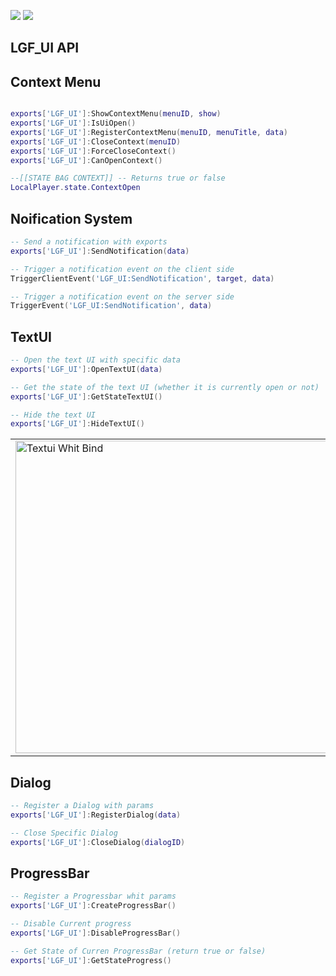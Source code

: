   ![](https://img.shields.io/github/downloads/ENT510/LGF_UI/total?logo=github)
  ![](https://img.shields.io/github/v/release/ENT510/LGF_UI?logo=github)


## LGF_UI API

## Context Menu

```lua

exports['LGF_UI']:ShowContextMenu(menuID, show)
exports['LGF_UI']:IsUiOpen()
exports['LGF_UI']:RegisterContextMenu(menuID, menuTitle, data)
exports['LGF_UI']:CloseContext(menuID)
exports['LGF_UI']:ForceCloseContext()
exports['LGF_UI']:CanOpenContext()

--[[STATE BAG CONTEXT]] -- Returns true or false
LocalPlayer.state.ContextOpen
```
## Noification System

```lua
-- Send a notification with exports
exports['LGF_UI']:SendNotification(data)

-- Trigger a notification event on the client side
TriggerClientEvent('LGF_UI:SendNotification', target, data)

-- Trigger a notification event on the server side
TriggerEvent('LGF_UI:SendNotification', data)
```

## TextUI

```lua
-- Open the text UI with specific data
exports['LGF_UI']:OpenTextUI(data)

-- Get the state of the text UI (whether it is currently open or not)
exports['LGF_UI']:GetStateTextUI()

-- Hide the text UI
exports['LGF_UI']:HideTextUI()
```

<table>
  <tr>
    <td>
      <img src="https://cdn.discordapp.com/attachments/1200838616679727195/1275205843771457556/image.png?ex=66c50b7d&is=66c3b9fd&hm=af37267a780110939b41bcb5084ce79905685164b3a9099a508ae90bbd303312&" alt="Textui Whit Bind" width="500" height="500"/>
    </td>
    <td>
      <img src="https://cdn.discordapp.com/attachments/1200838616679727195/1275206210173272307/image.png?ex=66c50bd4&is=66c3ba54&hm=6134e0c7a3026b79893a510794d3f02b14e8d078331b1aef63970ecef5a74c0c&" alt="Textui Whit Bind" width="500" height="500"/>
    </td>
  </tr>
</table>






## Dialog 

```lua
-- Register a Dialog with params
exports['LGF_UI']:RegisterDialog(data)

-- Close Specific Dialog
exports['LGF_UI']:CloseDialog(dialogID)
```


## ProgressBar 

```lua
-- Register a Progressbar whit params
exports['LGF_UI']:CreateProgressBar()

-- Disable Current progress
exports['LGF_UI']:DisableProgressBar()

-- Get State of Curren ProgressBar (return true or false)
exports['LGF_UI']:GetStateProgress()

```


